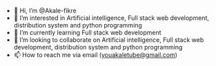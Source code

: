 - 👋 Hi, I’m @Akale-fikre
- 👀 I’m interested in Artificial intelligence, Full stack web development, distribution system and python programming  
- 🌱 I’m currently learning Full stack web development
- 💞️ I’m looking to collaborate on Artificial intelligence, Full stack web development, distribution system and python programming
- 📫 How to reach me via email (youakaletube@gmail.com)

<!---
Akale-fikre/Akale-fikre is a ✨ special ✨ repository because its `README.md` (this file) appears on your GitHub profile.
You can click the Preview link to take a look at your changes.
--->
